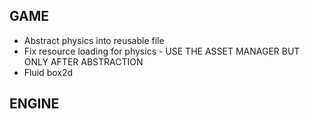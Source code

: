 GAME
-----------------------------------------------------------------
* Abstract physics into reusable file
* Fix resource loading for physics - USE THE ASSET MANAGER BUT ONLY AFTER ABSTRACTION
* Fluid box2d


ENGINE
-----------------------------------------------------------------

